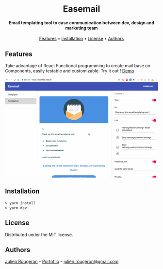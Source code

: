 <h1 align="center">
  Easemail
  <br>
</h1>

<h4 align="center">Email templating tool to ease communication between dev, design and marketing team</a></h4>

<p align="center">
  <a href="#features">Features</a> •
  <a href="#installation">Installation</a> •
  <a href="#license">License</a> •
  <a href="#authors">Authors</a>
</p>

## Features

Take advantage of React Functional programming to create mail base on Components, easily testable and customizable.
Try it out ! [Demo](https://easemail.now.sh)

![Easemail demo](./public/assets/images/easemail.gif)

## Installation

```
> yarn install
> yarn dev
```

## License

Distributed under the MIT license.

## Authors

[Julien Rougeron](https://github.com/julienr2) – [Portoflio](https://julienr2.github.io) – julien.rougeron@gmail.com
